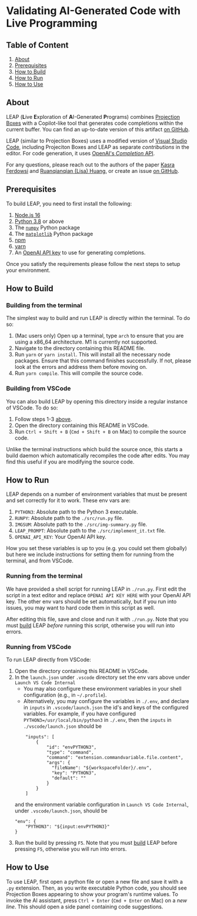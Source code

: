 # Validating AI-Generated Code with Live Programming

## Table of Content
1. [About](#about)
1. [Prerequisites](#prerequisites)
2. [How to Build](#how-to-build)
3. [How to Run](#how-to-run)
4. [How to Use](#how-to-use)

## About
LEAP (**L**ive **E**xploration of **A**I-Generated **P**rograms) combines [Projection Boxes](https://dl.acm.org/doi/10.1145/3313831.3376494) with a Copilot-like tool that generates code completions within the current buffer. You can find an up-to-date version of this artifact [on GitHub](https://github.com/KasraF/LEAP-Artifact).

LEAP (similar to Projection Boxes) uses a modified version of [Visual Studio Code](https://github.com/microsoft/vscode), including Projeciton Boxes and LEAP as separate _contributions_ in the editor. For code generation, it uses [OpenAI's _Completion_ API](https://platform.openai.com/docs/api-reference/completions).

For any questions, please reach out to the authors of the paper [Kasra Ferdowsi](mailto:kferdows@ucsd.edu) and [Ruanqianqian (Lisa) Huang](mailto:r6huang@ucsd.edu), or create an issue [on GitHub](https://github.com/KasraF/LEAP-Artifact).

## Prerequisites
To build LEAP, you need to first install the following:

1. [Node.js 16](https://nodejs.org/en/about/previous-releases)
2. [Python 3.8](https://www.python.org/downloads/) or above
3. The [`numpy`](https://pypi.org/project/numpy/) Python package
4. The [`matplotlib`](https://pypi.org/project/matplotlib/) Python package
3. [npm](https://nodejs.org/en/download/package-manager)
4. [yarn](https://classic.yarnpkg.com/en/)
5. An [OpenAI API key](https://platform.openai.com/docs/api-reference/authentication) to use for generating completions.

Once you satisfy the requirements please follow the next steps to setup your environment.

## How to Build

### Building from the terminal
The simplest way to build and run LEAP is directly within the terminal. To do so:

1. (Mac users only) Open up a terminal, type `arch` to ensure that you are using a x86_64 architecture. M1 is currently not supported.
2. Navigate to the directory containing this README file.
3. Run `yarn` or `yarn install`. This will install all the necessary node packages. Ensure that this command finishes successfully. If not, please look at the errors and address them before moving on.
4. Run `yarn compile`. This will compile the source code.

### Building from VSCode
You can also build LEAP by opening this directory inside a regular instance of VSCode. To do so:

1. Follow steps 1-3 [above](#building-from-the-terminal).
2. Open the directory containing this README in VSCode.
3. Run `Ctrl + Shift + B` (`Cmd + Shift + B` on Mac) to compile the source code.

Unlike the terminal instructions which build the source once, this starts a build daemon which automatically recompiles the code after edits. You may find this useful if you are modifying the source code.

## How to Run

LEAP depends on a number of environment variables that must be present and set correctly for it to work. These env vars are:

1. `PYTHON3`: Absolute path to the Python 3 executable.
2. `RUNPY`: Absolute path to the `./src/run.py` file.
3. `IMGSUM`: Absolute path to the `./src/img-summary.py` file.
4. `LEAP_PROMPT`: Absolute path to the `./src/implement_it.txt` file.
5. `OPENAI_API_KEY`: Your OpenAI API key.

How you set these variables is up to you (e.g. you could set them globally) but here we include instructions for setting them for running from the terminal, and from VSCode.

### Running from the terminal
We have provided a shell script for running LEAP in `./run.py`. First edit the script in a text editor and replace `OPENAI API KEY HERE` with your OpenAI API key. The other env vars should be set automatically, but if you run into issues, you may want to hard code them in this script as well.

After editing this file, save and close and run it with `./run.py`. Note that you must [build](#how-to-build) LEAP _before_ running this script, otherwise you will run into errors.

### Running from VSCode
To run LEAP directly from VSCode:

1. Open the directory containing this README in VSCode.
2. In the `launch.json` under `.vscode` directory set the env vars above under `Launch VS Code Internal`
	- You may also configure these environment variables in your shell configuration (e.g., in `~/.profile`).
	- Alternatively, you may configure the variables in `./.env`, and declare in `inputs` in `.vscode/launch.json` the id's and keys of the configured variables. For example, if you have configured `PYTHON3=/usr/local/bin/python3` in `./.env`, then the `inputs` in `./vscode/launch.json` should be
	```
		"inputs": [
			{
				"id": "envPYTHON3",
				"type": "command",
				"command": "extension.commandvariable.file.content",
				"args": {
				  "fileName": "${workspaceFolder}/.env",
				  "key": "PYTHON3",
				  "default": ""
				}
			}
		]
	```
	and the environment variable configuration in `Launch VS Code Internal`, under `.vscode/launch.json`, should be
	```
	"env": {
		"PYTHON3": "${input:envPYTHON3}"
	}
	```
3. Run the build by pressing `F5`. Note that you must [build](#how-to-build) LEAP before pressing `F5`, otherwise you will run into errors.

## How to Use
To use LEAP, first open a python file or open a new file and save it with a `.py` extension. Then, as you write executable Python code, you should see Projection Boxes appearing to show your program's runtime values. To invoke the AI assistant, press `Ctrl + Enter` (`Cmd + Enter` on Mac) on a _new line_. This should open a side panel containing code suggestions.
